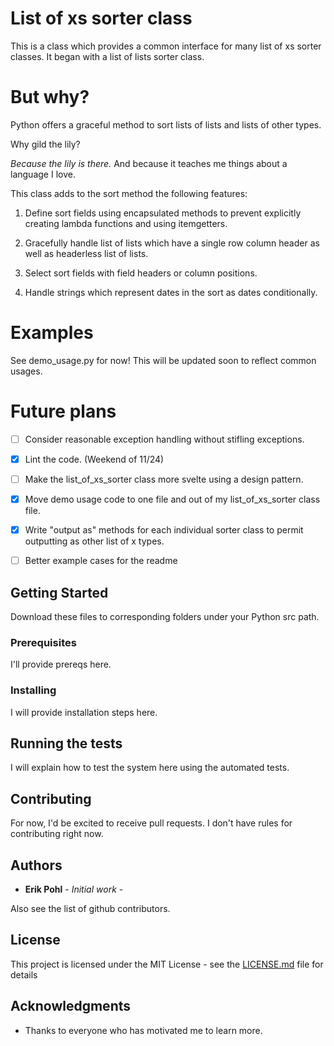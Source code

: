 # List of xs sorter class

This is a class which provides a common interface for many list of xs sorter classes.  It began with a list of lists sorter class.

# But why?

Python offers a graceful method to sort lists of lists and lists of other types.

Why gild the lily?

_Because the lily is there._  And because it teaches me things about a language I love.

This class adds to the sort method the following features:
1. Define sort fields using encapsulated methods to prevent explicitly creating lambda functions and using itemgetters.

2. Gracefully handle list of lists which have a single row column header as well as headerless list of lists.

3. Select sort fields with field headers or column positions.

4. Handle strings which represent dates in the sort as dates conditionally.


# Examples

See demo_usage.py for now!  This will be updated soon to reflect common usages.



# Future plans

- [ ] Consider reasonable exception handling without stifling exceptions.
- [x] Lint the code. (Weekend of 11/24)
- [ ] Make the list_of_xs_sorter class more svelte using a design pattern.
- [x] Move demo usage code to one file and out of my list_of_xs_sorter class file.
- [x] Write "output as" methods for each individual sorter class to permit outputting as other list of x types.
- [ ] Better example cases for the readme

  
## Getting Started

Download these files to corresponding folders under your Python src path.

### Prerequisites

I'll provide prereqs here.

### Installing

I will provide installation steps here.

## Running the tests

I will explain how to test the system here using the automated tests.

## Contributing

For now, I'd be excited to receive pull requests.  I don't have rules for contributing right now.

## Authors

* **Erik Pohl** - *Initial work* - 

Also see the list of github contributors.

## License

This project is licensed under the MIT License - see the [LICENSE.md](LICENSE.md) file for details

## Acknowledgments

* Thanks to everyone who has motivated me to learn more.
